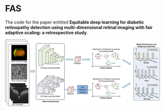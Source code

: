 # FAS

The code for the paper entitled **Equitable deep learning for diabetic retinopathy detection using multi-dimensional retinal imaging with fair adaptive scaling: a retrospective study**.

<img src="fig/motivation.jpg" width="700">
